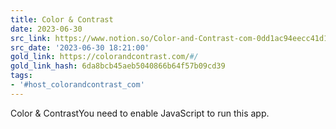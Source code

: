 ```yaml
---
title: Color & Contrast
date: 2023-06-30
src_link: https://www.notion.so/Color-and-Contrast-com-0dd1ac94eecc41d18c45399affc72753
src_date: '2023-06-30 18:21:00'
gold_link: https://colorandcontrast.com/#/
gold_link_hash: 6da8bcb45aeb5040866b64f57b09cd39
tags:
- '#host_colorandcontrast_com'
---
```



Color & ContrastYou need to enable JavaScript to run this app.
